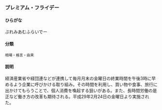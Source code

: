 <div style="display:none;">

## [あ行](securities-terms?id=あ行)
## [か行](securities-terms?id=か行)
## [さ行](securities-terms?id=さ行)
## [た行](securities-terms?id=た行)
## [な行](securities-terms?id=な行)
## [は行](securities-terms?id=は行)

</div>

### プレミアム・フライデー

#### ひらがな

ぷれみあむふらいでー

#### 分類

`相場・格言・由来`

#### 説明

経済産業省や経団連などが連携して毎月月末の金曜日の終業時間を午後3時に早めるよう企業に呼びかける取り組み。その時間を利用し、買い物や食事、旅行に出かけてもらうことで、個人消費を喚起する狙いがある。また、長時間労働の是正など働き方の改革も期待される。平成29年2月24日の金曜日より実施された。

<div style="display:none;">

## [ま行](securities-terms?id=ま行)
## [や行](securities-terms?id=や行)
## [ら行](securities-terms?id=ら行)
## [わ行](securities-terms?id=わ行)
## [英数字・記号](securities-terms?id=英数字・記号)

</div>

